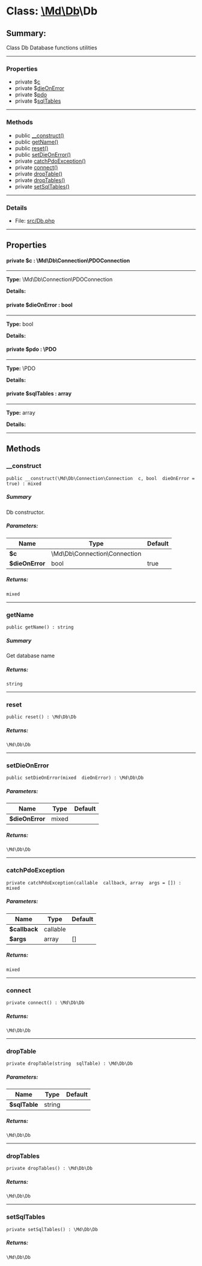 # Class: [\Md](../namespaces/md.md)[\Db](../namespaces/md-db.md)\Db

## Summary:

Class Db
Database functions utilities


---

### Properties
* private $[c](#property_c)
* private $[dieOnError](#property_dieOnError)
* private $[pdo](#property_pdo)
* private $[sqlTables](#property_sqlTables)

---

### Methods

* public [__construct()](#method___construct)
* public [getName()](#method_getName)
* public [reset()](#method_reset)
* public [setDieOnError()](#method_setDieOnError)
* private [catchPdoException()](#method_catchPdoException)
* private [connect()](#method_connect)
* private [dropTable()](#method_dropTable)
* private [dropTables()](#method_dropTables)
* private [setSqlTables()](#method_setSqlTables)

---

### Details

* File: [src/Db.php](../src/Db.php)

---

## Properties
<a id="property_c"></a>
#### private $c : \Md\Db\Connection\PDOConnection
---
**Type:** \Md\Db\Connection\PDOConnection

**Details:**


<a id="property_dieOnError"></a>
#### private $dieOnError : bool
---
**Type:** bool

**Details:**


<a id="property_pdo"></a>
#### private $pdo : \PDO
---
**Type:** \PDO

**Details:**


<a id="property_sqlTables"></a>
#### private $sqlTables : array
---
**Type:** array

**Details:**



---

## Methods

<a id="method___construct"></a>
### __construct

```
public __construct(\Md\Db\Connection\Connection  c, bool  dieOnError = true) : mixed
```

##### Summary

Db constructor.

##### Parameters:

| Name | Type | Default |
|------|------|---------|
| **$c** | \Md\Db\Connection\Connection |  |
| **$dieOnError** | bool | true |

##### Returns:

```
mixed
```

---

<a id="method_getName"></a>
### getName

```
public getName() : string
```

##### Summary

Get database name

##### Returns:

```
string
```

---

<a id="method_reset"></a>
### reset

```
public reset() : \Md\Db\Db
```

##### Returns:

```
\Md\Db\Db
```

---

<a id="method_setDieOnError"></a>
### setDieOnError

```
public setDieOnError(mixed  dieOnError) : \Md\Db\Db
```

##### Parameters:

| Name | Type | Default |
|------|------|---------|
| **$dieOnError** | mixed |  |

##### Returns:

```
\Md\Db\Db
```

---

<a id="method_catchPdoException"></a>
### catchPdoException

```
private catchPdoException(callable  callback, array  args = []) : mixed
```

##### Parameters:

| Name | Type | Default |
|------|------|---------|
| **$callback** | callable |  |
| **$args** | array | [] |

##### Returns:

```
mixed
```

---

<a id="method_connect"></a>
### connect

```
private connect() : \Md\Db\Db
```

##### Returns:

```
\Md\Db\Db
```

---

<a id="method_dropTable"></a>
### dropTable

```
private dropTable(string  sqlTable) : \Md\Db\Db
```

##### Parameters:

| Name | Type | Default |
|------|------|---------|
| **$sqlTable** | string |  |

##### Returns:

```
\Md\Db\Db
```

---

<a id="method_dropTables"></a>
### dropTables

```
private dropTables() : \Md\Db\Db
```

##### Returns:

```
\Md\Db\Db
```

---

<a id="method_setSqlTables"></a>
### setSqlTables

```
private setSqlTables() : \Md\Db\Db
```

##### Returns:

```
\Md\Db\Db
```
